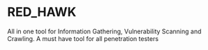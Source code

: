 # RED_HAWK
All in one tool for Information Gathering, Vulnerability Scanning and Crawling. A must have tool for all penetration testers 
